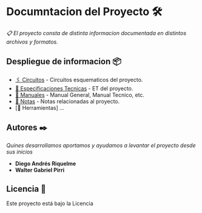 ﻿
# Documntacion del Proyecto 🛠️

_📋 El proyecto consta de distinta informacion documentada en distintos archivos y formatos._

## Despliegue de informacion 📦

* [🖇️ Circuitos](https://github.com/Dy390/Documentacion/tree/master/Circuitos) - Circuitos esquematicos del proyecto.
* [📄 Especificaciones Tecnicas](https://github.com/Dy390/Documentacion/tree/master/Especif_Tecnicas) - ET del proyecto.
* [📖 Manuales](https://github.com/Dy390/Documentacion/tree/master/Manual) - Manual General, Manual Tecnico, etc.
* [📌 Notas](https://github.com/Dy390/Documentacion/tree/master/Notas) - Notas relacionadas al proyecto.
* [🔧 Herramientas] ...



## Autores ✒️

_Quines desarrollamos aportamos y ayudamos a levantar el proyecto desde sus inicios_

* **Diego Andrés Riquelme** 
* **Walter Gabriel Pirri** 


## Licencia 📄

Este proyecto está bajo la Licencia 




